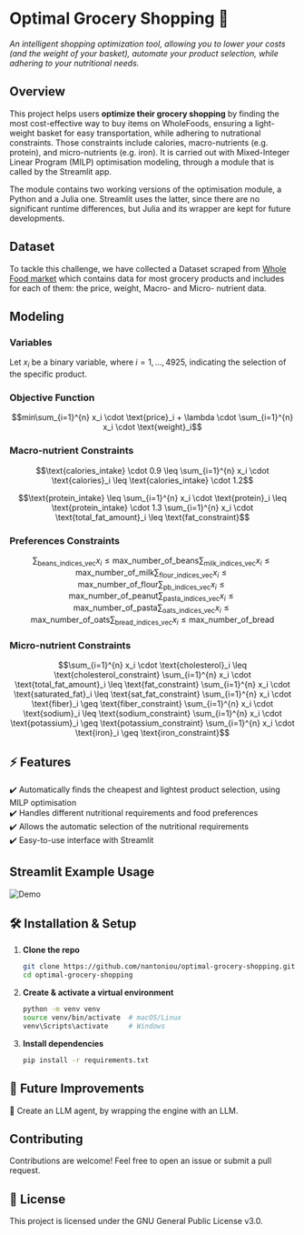 
# **Optimal Grocery Shopping 🛒**  
_An intelligent shopping optimization tool, allowing you to lower your costs (and the weight of your basket), automate your product selection, while adhering to your nutritional needs._  

## **Overview**
This project helps users **optimize their grocery shopping** by finding the most cost-effective way to buy items on WholeFoods, ensuring a light-weight basket for easy transportation, while adhering to nutrational constraints. Those constraints include calories, macro-nutrients (e.g. protein), and micro-nutrients (e.g. iron). It is carried out with Mixed-Integer Linear Program (MILP) optimisation modeling, through a module that is called by the Streamlit app.

The module contains two working versions of the optimisation module, a Python and a Julia one. Streamlit uses the latter, since there are no significant runtime differences, but Julia and its wrapper are kept for future developments.


## **Dataset**
To tackle this challenge, we have collected a Dataset scraped from [Whole Food market](https://www.wholefoodsmarket.com/) which contains data for most grocery products and includes for each of them: the price, weight, Macro- and Micro- nutrient data.


## **Modeling**
### Variables
Let $x_i$ be a binary variable, where $i = 1, \dots, 4925$, indicating the selection of the specific product.

### Objective Function

```math
min\sum_{i=1}^{n} x_i \cdot \text{price}_i + \lambda \cdot \sum_{i=1}^{n} x_i \cdot \text{weight}_i
```
### Macro-nutrient Constraints

```math
\text{calories_intake} \cdot 0.9 \leq \sum_{i=1}^{n} x_i \cdot \text{calories}_i \leq \text{calories_intake} \cdot 1.2
```
```math
\text{protein_intake} \leq \sum_{i=1}^{n} x_i \cdot \text{protein}_i \leq \text{protein_intake} \cdot 1.3

\sum_{i=1}^{n} x_i \cdot \text{total_fat_amount}_i \leq \text{fat_constraint}
```

### Preferences Constraints

```math
\sum_{\text{beans_indices_vec}} x_i \leq \text{max_number_of_beans}

\sum_{\text{milk_indices_vec}} x_i \leq \text{max_number_of_milk}

\sum_{\text{flour_indices_vec}} x_i \leq \text{max_number_of_flour}

\sum_{\text{pb_indices_vec}} x_i \leq \text{max_number_of_peanut}

\sum_{\text{pasta_indices_vec}} x_i \leq \text{max_number_of_pasta}

\sum_{\text{oats_indices_vec}} x_i \leq \text{max_number_of_oats}

\sum_{\text{bread_indices_vec}} x_i \leq \text{max_number_of_bread}
```

### Micro-nutrient Constraints

```math
\sum_{i=1}^{n} x_i \cdot \text{cholesterol}_i \leq \text{cholesterol_constraint}

\sum_{i=1}^{n} x_i \cdot \text{total_fat_amount}_i \leq \text{fat_constraint}

\sum_{i=1}^{n} x_i \cdot \text{saturated_fat}_i \leq \text{sat_fat_constraint}

\sum_{i=1}^{n} x_i \cdot \text{fiber}_i \geq \text{fiber_constraint}

\sum_{i=1}^{n} x_i \cdot \text{sodium}_i \leq \text{sodium_constraint}

\sum_{i=1}^{n} x_i \cdot \text{potassium}_i \geq \text{potassium_constraint}

\sum_{i=1}^{n} x_i \cdot \text{iron}_i \geq \text{iron_constraint}
```


## **⚡ Features**  
✔️ Automatically finds the cheapest and lightest product selection, using MILP optimisation<br>
✔️ Handles different nutritional requirements and food preferences<br>
✔️ Allows the automatic selection of the nutritional requirements<br>
✔️ Easy-to-use interface with Streamlit

## **Streamlit Example Usage**  

![Demo](media/demo.gif)

## **🛠️ Installation & Setup**  
1. **Clone the repo**  
   ```bash
   git clone https://github.com/nantoniou/optimal-grocery-shopping.git
   cd optimal-grocery-shopping
   ```
2. **Create & activate a virtual environment**  
   ```bash
   python -m venv venv
   source venv/bin/activate  # macOS/Linux
   venv\Scripts\activate     # Windows
   ```
3. **Install dependencies**  
   ```bash
   pip install -r requirements.txt
   ```


## **🚀 Future Improvements**  
🔹 Create an LLM agent, by wrapping the engine with an LLM.

## **Contributing**  
Contributions are welcome! Feel free to open an issue or submit a pull request.  

## **🐝 License**  
This project is licensed under the GNU General Public License v3.0.  
